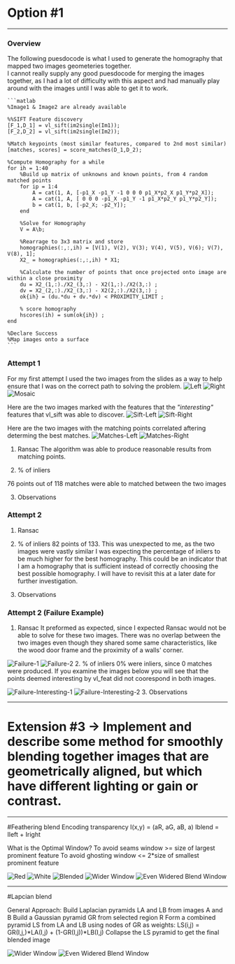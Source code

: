 # Option #1

_______

### Overview

The following puesdocode is what I used to generate the homography that mapped two images geometeries together.  
I cannot really supply any good puesdocode for merging the images together, as I had a lot of difficulty with this aspect and had manually play around with the images until I was able to get it to work.

	```matlab
    %Image1 & Image2 are already available
    
	%%SIFT Feature discovery
	[F_1,D_1] = vl_sift(im2single(Im1));
	[F_2,D_2] = vl_sift(im2single(Im2));

	%Match keypoints (most similar features, compared to 2nd most similar)
	[matches, scores] = score_matches(D_1,D_2);

	%Compute Homography for a while
	for ih = 1:40
	    %Build up matrix of unknowns and known points, from 4 random matched points 
	    for ip = 1:4
	        A = cat(1, A, [-p1_X -p1_Y -1 0 0 0 p1_X*p2_X p1_Y*p2_X]);
	        A = cat(1, A, [ 0 0 0 -p1_X -p1_Y -1 p1_X*p2_Y p1_Y*p2_Y]);
	        b = cat(1, b, [-p2_X; -p2_Y]);	     
	    end
	    
	    %Solve for Homography
	    V = A\b;
	    
	    %Rearrage to 3x3 matrix and store
	    homographies(:,:,ih) = [V(1), V(2), V(3); V(4), V(5), V(6); V(7), V(8), 1];
	    X2_ = homographies(:,:,ih) * X1;
    	
    	%Calculate the number of points that once projected onto image are within a close proximity
	    du = X2_(1,:)./X2_(3,:) - X2(1,:)./X2(3,:) ;
	    dv = X2_(2,:)./X2_(3,:) - X2(2,:)./X2(3,:) ;
	    ok{ih} = (du.*du + dv.*dv) < PROXIMITY_LIMIT ;
	    
	    % score homography
	    hscores(ih) = sum(ok{ih}) ;
	end
	
	%Declare Success
    %Map images onto a surface
    ```
    
### Attempt 1
For my first attempt I used the two images from the slides as a way to help ensure that I was on the correct path to solving the problem.
![Left](https://github.com/KnownSubset/CSE559-Project2/raw/master/left.jpg "Left")
![Right](https://github.com/KnownSubset/CSE559-Project2/raw/master/right.jpg "Right")
![Mosaic](https://github.com/KnownSubset/CSE559-Project2/raw/master/left-right1.jpg "Planar Mosaic")

Here are the two images marked with the features that the _"interesting"_ features that vl_sift was able to discover.
![Sift-Left](https://github.com/KnownSubset/CSE559-Project2/raw/master/sift-left.jpg "Sift-Left")
![Sift-Right](https://github.com/KnownSubset/CSE559-Project2/raw/master/sift-right.jpg "Sift-Right")

Here are the two images with the matching points correlated aftering determing the best matches.
![Matches-Left](https://github.com/KnownSubset/CSE559-Project2/raw/master/matches-left.jpg "matches-Left")
![Matches-Right](https://github.com/KnownSubset/CSE559-Project2/raw/master/matches-right.jpg "matches-Right")



1. Ransac
 The algorithm was able to produce reasonable results from matching points.  

2. % of inliers

 76 points out of 118 matches were able to matched between the two images

3. Observations

### Attempt 2
1. Ransac

2. % of inliers
 82 points of 133.  This was unexpected to me, as the two images were vastly similar I was expecting the percentage of inliers to be much higher for the best homography.  This could be an indicator that I am a homography that is sufficient instead of correctly choosing the best possible homography.  I will have to revisit this at a later date for further investigation.
3. Observations

### Attempt 2 (Failure Example)
1. Ransac
It preformed as expected, since I expected Ransac would not be able to solve for these two images.  There was no overlap between the two images even though they shared some same characteristics, like the wood door frame and the proximity of a walls' corner.

![Failure-1](https://github.com/KnownSubset/CSE559-Project2/raw/master/WP_000292.jpg "failure-1")
![Failure-2](https://github.com/KnownSubset/CSE559-Project2/raw/master/WP_000293.jpg "failure-2")
2. % of inliers
0% were inliers, since 0 matches were produced.  If you examine the images below you will see that the points deemed interesting by vl_feat did not coorespond in both images.

![Failure-Interesting-1](https://github.com/KnownSubset/CSE559-Project2/raw/master/Failure-Pts1.jpg "failure-Interesting-1")
![Failure-Interesting-2](https://github.com/KnownSubset/CSE559-Project2/raw/master/Failure-Pts2.jpg "failure-Interesting-2")
3. Observations

_______

# Extension #3 -> Implement and describe some method for smoothly blending together images that are geometrically aligned, but which have different lighting or gain or contrast. 

_______

#Feathering blend
Encoding transparency
I(x,y) = (aR, aG, aB, a) 
Iblend = Ileft + Iright

What is the Optimal Window?
To avoid seams
window >= size of largest prominent feature
To avoid ghosting
window <= 2*size of smallest prominent feature


![Red](https://github.com/KnownSubset/CSE559-Project2/raw/master/WP_000288.jpg "Red")
![White](https://github.com/KnownSubset/CSE559-Project2/raw/master/WP_000291.jpg "White")
![Blended](https://github.com/KnownSubset/CSE559-Project2/raw/master/feathered.jpg "Sharp Blend")
![Wider Window](https://github.com/KnownSubset/CSE559-Project2/raw/master/feathered-2.jpg "<< Sharp Blend")
![Even Widered Blend Window](https://github.com/KnownSubset/CSE559-Project2/raw/master/feathered-1.jpg "<<< Sharp Blend")

_______

#Lapcian blend

General Approach:
Build Laplacian pyramids LA and LB from images A and B
Build a Gaussian pyramid GR from selected region R
Form a combined pyramid LS from LA and LB using nodes of GR as weights:
LS(i,j) = GR(I,j,)*LA(I,j) + (1-GR(I,j))*LB(I,j)
Collapse the LS pyramid to get the final blended image


![Wider Window](https://github.com/KnownSubset/CSE559-Project2/raw/master/blend-failure.jpg "<< Sharp Blend")
![Even Widered Blend Window](https://github.com/KnownSubset/CSE559-Project2/raw/master/blended-candles1.jpg "<<< Sharp Blend")



